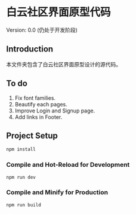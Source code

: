 # 白云社区界面原型代码

Version: 0.0 (仍处于开发阶段)

## Introduction

本文件夹包含了白云社区界面原型设计的源代码。

## To do

1. Fix font families.
2. Beautify each pages.
3. Improve Login and Signup page.
4. Add links in Footer.

## Project Setup

``` sh
npm install
```

### Compile and Hot-Reload for Development

```sh
npm run dev
```

### Compile and Minify for Production

```sh
npm run build
```
